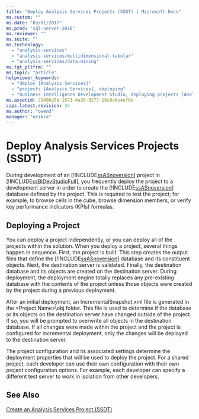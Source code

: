 ```yaml
---
title: "Deploy Analysis Services Projects (SSDT) | Microsoft Docs"
ms.custom: ""
ms.date: "03/01/2017"
ms.prod: "sql-server-2016"
ms.reviewer: ""
ms.suite: ""
ms.technology: 
  - "analysis-services"
  - "analysis-services/multidimensional-tabular"
  - "analysis-services/data-mining"
ms.tgt_pltfrm: ""
ms.topic: "article"
helpviewer_keywords: 
  - "deploy [Analysis Services]"
  - "projects [Analysis Services], deploying"
  - "Business Intelligence Development Studio, deploying projects [Analysis Services]"
ms.assetid: 29490a5b-1573-4a35-9277-10c6a6e4ef0e
caps.latest.revision: 34
ms.author: "owend"
manager: "erikre"
---
```

# Deploy Analysis Services Projects (SSDT)
  During development of an [!INCLUDE[ssASnoversion](../../analysis-services/includes/ssasnoversion-md.md)] project in [!INCLUDE[ssBIDevStudioFull](../../analysis-services/includes/ssbidevstudiofull-md.md)], you frequently deploy the project to a development server in order to create the [!INCLUDE[ssASnoversion](../../analysis-services/includes/ssasnoversion-md.md)] database defined by the project. This is required to test the project; for example, to browse cells in the cube, browse dimension members, or verify key performance indicators (KPIs) formulas.  
  
## Deploying a Project  
 You can deploy a project independently, or you can deploy all of the projects within the solution. When you deploy a project, several things happen in sequence. First, the project is built. This step creates the output files that define the [!INCLUDE[ssASnoversion](../../analysis-services/includes/ssasnoversion-md.md)] database and its constituent objects. Next, the destination server is validated. Finally, the destination database and its objects are created on the destination server. During deployment, the deployment engine totally replaces any pre-existing database with the contents of the project unless those objects were created by the project during a previous deployment.  
  
 After an initial deployment, an IncrementalSnapshot.xml file is generated in the \<Project Name>\obj folder. This file is used to determine if the database or its objects on the destination server have changed outside of the project. If so, you will be prompted to overwrite all objects in the destination database. If all changes were made within the project and the project is configured for incremental deployment, only the changes will be deployed to the destination server.  
  
 The project configuration and its associated settings determine the deployment properties that will be used to deploy the project. For a shared project, each developer can use their own configuration with their own project configuration options. For example, each developer can specify a different test server to work in isolation from other developers.  
  
## See Also  
 [Create an Analysis Services Project &#40;SSDT&#41;](../../analysis-services/multidimensional-models/create-an-analysis-services-project-ssdt.md)  
  
  